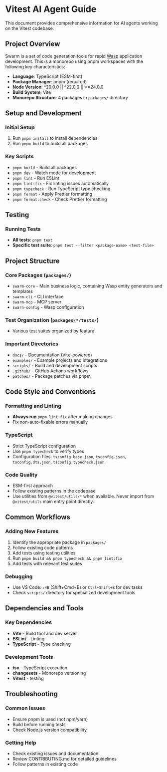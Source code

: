 # Vitest AI Agent Guide

This document provides comprehensive information for AI agents working on the Vitest codebase.

## Project Overview

Swarm is a set of code generation tools for rapid [Wasp](https://wasp.sh) application development. This is a monorepo using pnpm workspaces with the following key characteristics:

- **Language**: TypeScript (ESM-first)
- **Package Manager**: pnpm (required)
- **Node Version**: ^20.0.0 || ^22.0.0 || >=24.0.0
- **Build System**: Vite
- **Monorepo Structure**: 4 packages in `packages/` directory

## Setup and Development

### Initial Setup
1. Run `pnpm install` to install dependencies
2. Run `pnpm build` to build all packages

### Key Scripts
- `pnpm build` - Build all packages
- `pnpm dev` - Watch mode for development
- `pnpm lint` - Run ESLint
- `pnpm lint:fix` - Fix linting issues automatically
- `pnpm typecheck` - Run TypeScript type checking
- `pnpm format` - Apply Prettier formatting
- `pnpm format:check` - Check Prettier formatting

## Testing

### Running Tests
- **All tests**: `pnpm test`
- **Specific test suite**: `pnpm test --filter <package-name> <test-file>`

## Project Structure

### Core Packages (`packages/`)
- `swarm-core` - Main business logic, containing Wasp entity generators and templates
- `swarm-cli` - CLI interface
- `swarm-mcp` - MCP server
- `swarn-config` - Wasp configuration

### Test Organization (`packages/*/tests/`)
- Various test suites organized by feature

### Important Directories
- `docs/` - Documentation (Vite-powered)
- `examples/` - Example projects and integrations
- `scripts/` - Build and development scripts
- `.github/` - GitHub Actions workflows
- `patches/` - Package patches via pnpm

## Code Style and Conventions

### Formatting and Linting
- **Always run** `pnpm lint:fix` after making changes
- Fix non-auto-fixable errors manually

### TypeScript
- Strict TypeScript configuration
- Use `pnpm typecheck` to verify types
- Configuration files: `tsconfig.base.json`, `tsconfig.json`, `tsconfig.dts.json`, `tsconfig.typecheck.json`

### Code Quality
- ESM-first approach
- Follow existing patterns in the codebase
- Use utilities from `@vitest/utils/*` when available. Never import from `@vitest/utils` main entry point directly.

## Common Workflows

### Adding New Features
1. Identify the appropriate package in `packages/`
2. Follow existing code patterns
3. Add tests using testing utilities
4. Run `pnpm build && pnpm typecheck && pnpm lint:fix`
5. Add tests with relevant test suites

### Debugging
- Use VS Code: `⇧⌘B` (Shift+Cmd+B) or `Ctrl+Shift+B` for dev tasks
- Check `scripts/` directory for specialized development tools

## Dependencies and Tools

### Key Dependencies
- **Vite** - Build tool and dev server
- **ESLint** - Linting
- **TypeScript** - Type checking

### Development Tools
- **tsx** - TypeScript execution
- **changesets** - Monorepo versioning
- **Vitest** - testing

## Troubleshooting

### Common Issues
- Ensure pnpm is used (not npm/yarn)
- Build before running tests
- Check Node.js version compatibility

### Getting Help
- Check existing issues and documentation
- Review CONTRIBUTING.md for detailed guidelines
- Follow patterns in existing code
